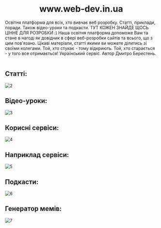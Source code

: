 <h1 align="center">www.web-dev.in.ua </h1>
Освітня платформа для всіх, хто вивчає веб розробку. Статті, приклади, поради. Також відео-уроки та подкасти. ТУТ КОЖЕН ЗНАЙДЕ ЩОСЬ ЦІННЕ ДЛЯ РОЗРОБКИ :) Наша освітня платформа допоможе Вам та стане в нагоді як довідник в сфері веб-розробки сайтів та всього, що з цим пов'язано. Цікаві матеріали, статті якими ви можете ділитись зі своїми колегами. Той, хто стукає - тому відкриють. Той, хто старається - у того все отримається! Український сервіс. Автор Дмитро Берестень.
<br><br/>  

## Статті:
![2](https://user-images.githubusercontent.com/87872240/230665544-682ce9b5-e978-4806-a0d1-b5c738a20f22.png)

## Відео-уроки:
![3](https://user-images.githubusercontent.com/87872240/230665049-d60399c7-0af2-48dc-b527-f90b80865b8f.png)

## Корисні сервіси:
![4](https://user-images.githubusercontent.com/87872240/230665101-27ee1d3a-193a-4ab6-afa0-c5c64f34f0c4.png)

## Наприклад сервіси:
![5](https://user-images.githubusercontent.com/87872240/230676044-60b83907-2b6f-4963-ab68-a323af9483ca.png)

## Подкасти:
![6](https://user-images.githubusercontent.com/87872240/230665178-d57bc709-96df-4490-9e37-855e0c184ddd.png)

## Генератор мемів:
![7](https://user-images.githubusercontent.com/87872240/230665715-a3728def-d781-4e41-afca-59379d6d15c2.png)
